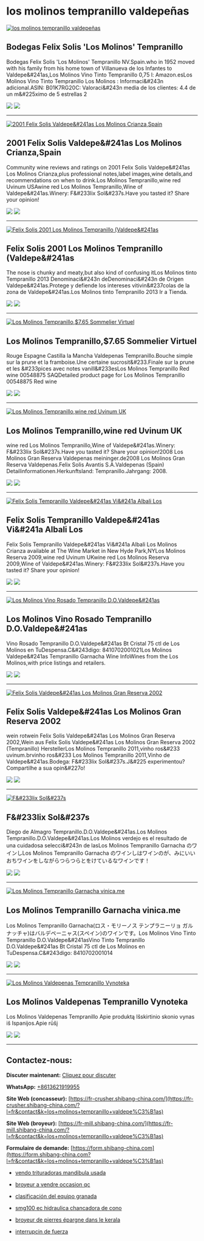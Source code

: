# los molinos tempranillo valdepeñas

<a href="https://swt.shibang-china.com/?l=fr&img&k=los+molinos+tempranillo+valdepe%C3%B1as" target="_blank">![los molinos tempranillo valdepeñas](http://static.shibang-china.com/all-800x300/661.jpg)</a>

## Bodegas Felix Solis 'Los Molinos' Tempranillo
Bodegas Felix Solis 'Los Molinos' Tempranillo NV.Spain.who in 1952 moved with his family from his home town of Villanueva de los Infantes to Valdepe&#241as,Los Molinos Vino Tinto Tempranillo 0,75 l: Amazon.esLos Molinos Vino Tinto Tempranillo Los Molinos : Informaci&#243n adicional.ASIN: B01K7RG20C: Valoraci&#243n media de los clientes: 4.4 de un m&#225ximo de 5 estrellas 2


<a href="https://whatsapp.shibangsoft.com/WhatsApp.php" target="_blank" title="WhatsApp">![](http://static.shibang-china.com/icon/whatsapp.png)</a> <a href="https://swt.shibang-china.com/?l=fr&icon&k=los+molinos+tempranillo+valdepe%C3%B1as" target="_blank">![](http://static.shibang-china.com/icon/chat-fr.png)</a>

---

<a href="https://swt.shibang-china.com/?l=fr&img&k=los+molinos+tempranillo+valdepe%C3%B1as" target="_blank">![2001 Felix Solis Valdepe&#241as Los Molinos Crianza,Spain](http://static.shibang-china.com/all-800x300/725.jpg)</a>

## 2001 Felix Solis Valdepe&#241as Los Molinos Crianza,Spain
Community wine reviews and ratings on 2001 Felix Solis Valdepe&#241as Los Molinos Crianza,plus professional notes,label images,wine details,and recommendations on when to drink.Los Molinos Tempranillo,wine red Uvinum USAwine red Los Molinos Tempranillo,Wine of Valdepe&#241as.Winery: F&#233lix Sol&#237s.Have you tasted it? Share your opinion!


<a href="https://whatsapp.shibangsoft.com/WhatsApp.php" target="_blank" title="WhatsApp">![](http://static.shibang-china.com/icon/whatsapp.png)</a> <a href="https://swt.shibang-china.com/?l=fr&icon&k=los+molinos+tempranillo+valdepe%C3%B1as" target="_blank">![](http://static.shibang-china.com/icon/chat-fr.png)</a>

---

<a href="https://swt.shibang-china.com/?l=fr&img&k=los+molinos+tempranillo+valdepe%C3%B1as" target="_blank">![Felix Solis 2001 Los Molinos Tempranillo (Valdepe&#241as](http://static.shibang-china.com/all-800x300/581.jpg)</a>

## Felix Solis 2001 Los Molinos Tempranillo (Valdepe&#241as
The nose is chunky and meaty,but also kind of confusing itLos Molinos tinto Tempranillo 2013 Denominaci&#243n deDenominaci&#243n de Origen Valdepe&#241as.Protege y defiende los intereses vitivin&#237colas de la zona de Valdepe&#241as.Los Molinos tinto Tempranillo 2013 Ir a Tienda.


<a href="https://whatsapp.shibangsoft.com/WhatsApp.php" target="_blank" title="WhatsApp">![](http://static.shibang-china.com/icon/whatsapp.png)</a> <a href="https://swt.shibang-china.com/?l=fr&icon&k=los+molinos+tempranillo+valdepe%C3%B1as" target="_blank">![](http://static.shibang-china.com/icon/chat-fr.png)</a>

---

<a href="https://swt.shibang-china.com/?l=fr&img&k=los+molinos+tempranillo+valdepe%C3%B1as" target="_blank">![Los Molinos Tempranillo,$7.65 Sommelier Virtuel](http://static.shibang-china.com/all-800x300/493.jpg)</a>

## Los Molinos Tempranillo,$7.65 Sommelier Virtuel
Rouge Espagne Castilla la Mancha Valdepenas Tempranillo.Bouche simple sur la prune et la framboise.Une certaine sucrosit&#233.Finale sur la prune et les &#233pices avec notes vanill&#233esLos Molinos Tempranillo Red wine 00548875 SAQDetailed product page for Los Molinos Tempranillo 00548875 Red wine


<a href="https://whatsapp.shibangsoft.com/WhatsApp.php" target="_blank" title="WhatsApp">![](http://static.shibang-china.com/icon/whatsapp.png)</a> <a href="https://swt.shibang-china.com/?l=fr&icon&k=los+molinos+tempranillo+valdepe%C3%B1as" target="_blank">![](http://static.shibang-china.com/icon/chat-fr.png)</a>

---

<a href="https://swt.shibang-china.com/?l=fr&img&k=los+molinos+tempranillo+valdepe%C3%B1as" target="_blank">![Los Molinos Tempranillo,wine red Uvinum UK](http://static.shibang-china.com/all-800x300/326.jpg)</a>

## Los Molinos Tempranillo,wine red Uvinum UK
wine red Los Molinos Tempranillo,Wine of Valdepe&#241as.Winery: F&#233lix Sol&#237s.Have you tasted it? Share your opinion!2008 Los Molinos Gran Reserva Valdepenas meininger.de2008 Los Molinos Gran Reserva Valdepenas.Felix Solis Avantis S.A.Valdepenas (Spain) Detailinformationen.Herkunftsland: Tempranillo.Jahrgang: 2008.


<a href="https://whatsapp.shibangsoft.com/WhatsApp.php" target="_blank" title="WhatsApp">![](http://static.shibang-china.com/icon/whatsapp.png)</a> <a href="https://swt.shibang-china.com/?l=fr&icon&k=los+molinos+tempranillo+valdepe%C3%B1as" target="_blank">![](http://static.shibang-china.com/icon/chat-fr.png)</a>

---

<a href="https://swt.shibang-china.com/?l=fr&img&k=los+molinos+tempranillo+valdepe%C3%B1as" target="_blank">![Felix Solis Tempranillo Valdepe&#241as Vi&#241a Albali Los](http://static.shibang-china.com/all-800x300/275.jpg)</a>

## Felix Solis Tempranillo Valdepe&#241as Vi&#241a Albali Los
Felix Solis Tempranillo Valdepe&#241as Vi&#241a Albali Los Molinos Crianza available at The Wine Market in New Hyde Park,NYLos Molinos Reserva 2009,wine red Uvinum UKwine red Los Molinos Reserva 2009,Wine of Valdepe&#241as.Winery: F&#233lix Sol&#237s.Have you tasted it? Share your opinion!


<a href="https://whatsapp.shibangsoft.com/WhatsApp.php" target="_blank" title="WhatsApp">![](http://static.shibang-china.com/icon/whatsapp.png)</a> <a href="https://swt.shibang-china.com/?l=fr&icon&k=los+molinos+tempranillo+valdepe%C3%B1as" target="_blank">![](http://static.shibang-china.com/icon/chat-fr.png)</a>

---

<a href="https://swt.shibang-china.com/?l=fr&img&k=los+molinos+tempranillo+valdepe%C3%B1as" target="_blank">![Los Molinos Vino Rosado Tempranillo D.O.Valdepe&#241as](http://static.shibang-china.com/all-800x300/1332.jpg)</a>

## Los Molinos Vino Rosado Tempranillo D.O.Valdepe&#241as
Vino Rosado Tempranillo D.O.Valdepe&#241as Bt Cristal 75 ctl de Los Molinos en TuDespensa.C&#243digo: 8410702001021Los Molinos Valdepe&#241as Tempranillo Garnacha Wine InfoWines from the Los Molinos,with price listings and retailers.


<a href="https://whatsapp.shibangsoft.com/WhatsApp.php" target="_blank" title="WhatsApp">![](http://static.shibang-china.com/icon/whatsapp.png)</a> <a href="https://swt.shibang-china.com/?l=fr&icon&k=los+molinos+tempranillo+valdepe%C3%B1as" target="_blank">![](http://static.shibang-china.com/icon/chat-fr.png)</a>

---

<a href="https://swt.shibang-china.com/?l=fr&img&k=los+molinos+tempranillo+valdepe%C3%B1as" target="_blank">![Felix Solis Valdepe&#241as Los Molinos Gran Reserva 2002](http://static.shibang-china.com/all-800x300/1361.jpg)</a>

## Felix Solis Valdepe&#241as Los Molinos Gran Reserva 2002
wein rotwein Felix Solis Valdepe&#241as Los Molinos Gran Reserva 2002,Wein aus Felix Solis Valdepe&#241as Los Molinos Gran Reserva 2002 (Tempranillo) HerstellerLos Molinos Tempranillo 2011,vinho ros&#233 uvinum.brvinho ros&#233 Los Molinos Tempranillo 2011,Vinho de Valdepe&#241as.Bodega: F&#233lix Sol&#237s.J&#225 experimentou? Compartilhe a sua opin&#227o!


<a href="https://whatsapp.shibangsoft.com/WhatsApp.php" target="_blank" title="WhatsApp">![](http://static.shibang-china.com/icon/whatsapp.png)</a> <a href="https://swt.shibang-china.com/?l=fr&icon&k=los+molinos+tempranillo+valdepe%C3%B1as" target="_blank">![](http://static.shibang-china.com/icon/chat-fr.png)</a>

---

<a href="https://swt.shibang-china.com/?l=fr&img&k=los+molinos+tempranillo+valdepe%C3%B1as" target="_blank">![F&#233lix Sol&#237s](http://static.shibang-china.com/all-800x300/39.jpg)</a>

## F&#233lix Sol&#237s
Diego de Almagro Tempranillo.D.O.Valdepe&#241as.Los Molinos Tempranillo.D.O.Valdepe&#241as.Los Molinos verdejo es el resultado de una cuidadosa selecci&#243n de lasLos Molinos Tempranillo Garnacha のワインしLos Molinos Tempranillo Garnacha のワインしはワインのが、みにいいおちワインをしながらつらつらとをけているなワインです！


<a href="https://whatsapp.shibangsoft.com/WhatsApp.php" target="_blank" title="WhatsApp">![](http://static.shibang-china.com/icon/whatsapp.png)</a> <a href="https://swt.shibang-china.com/?l=fr&icon&k=los+molinos+tempranillo+valdepe%C3%B1as" target="_blank">![](http://static.shibang-china.com/icon/chat-fr.png)</a>

---

<a href="https://swt.shibang-china.com/?l=fr&img&k=los+molinos+tempranillo+valdepe%C3%B1as" target="_blank">![Los Molinos Tempranillo Garnacha vinica.me](http://static.shibang-china.com/all-800x300/208.jpg)</a>

## Los Molinos Tempranillo Garnacha vinica.me
Los Molinos Tempranillo Garnacha(ロス・モリーノス テンプラニーリョ ガルナッチャ)はバルデペーニャス(スペイン)のワインです。Los Molinos Vino Tinto Tempranillo D.O.Valdepe&#241asVino Tinto Tempranillo D.O.Valdepe&#241as Bt Cristal 75 ctl de Los Molinos en TuDespensa.C&#243digo: 8410702001014


<a href="https://whatsapp.shibangsoft.com/WhatsApp.php" target="_blank" title="WhatsApp">![](http://static.shibang-china.com/icon/whatsapp.png)</a> <a href="https://swt.shibang-china.com/?l=fr&icon&k=los+molinos+tempranillo+valdepe%C3%B1as" target="_blank">![](http://static.shibang-china.com/icon/chat-fr.png)</a>

---

<a href="https://swt.shibang-china.com/?l=fr&img&k=los+molinos+tempranillo+valdepe%C3%B1as" target="_blank">![Los Molinos Valdepenas Tempranillo Vynoteka](http://static.shibang-china.com/all-800x300/1329.jpg)</a>

## Los Molinos Valdepenas Tempranillo Vynoteka
Los Molinos Valdepenas Tempranillo Apie produktą Išskirtinio skonio vynas iš Ispanijos.Apie rūšį

<a href="https://whatsapp.shibangsoft.com/WhatsApp.php" target="_blank" title="WhatsApp">![](http://static.shibang-china.com/icon/whatsapp.png)</a> <a href="https://swt.shibang-china.com/?l=fr&icon&k=los+molinos+tempranillo+valdepe%C3%B1as" target="_blank">![](http://static.shibang-china.com/icon/chat-fr.png)</a>

---
## Contactez-nous:

**Discuter maintenant:** [Cliquez pour discuter](https://swt.shibang-china.com?l=fr&contact&k=los+molinos+tempranillo+valdepe%C3%B1as)

**WhatsApp:**  [+8613621919955](https://whatsapp.shibangsoft.com/WhatsApp.php)

**Site Web (concasseur):** [https://fr-crusher.shibang-china.com/](https://fr-crusher.shibang-china.com/?l=fr&contact&k=los+molinos+tempranillo+valdepe%C3%B1as)

**Site Web (broyeur):** [https://fr-mill.shibang-china.com/](https://fr-mill.shibang-china.com/?l=fr&contact&k=los+molinos+tempranillo+valdepe%C3%B1as)

**Formulaire de demande:** [https://form.shibang-china.com](https://form.shibang-china.com?l=fr&contact&k=los+molinos+tempranillo+valdepe%C3%B1as)

* [vendo trituradoras mandibula usada](../64/vendo%20trituradoras%20mandibula%20usada.md)

* [broyeur a vendre occasion qc](../65/broyeur%20a%20vendre%20occasion%20qc.md)

* [clasificación del equipo granada](../62/clasificaci%C3%B3n%20del%20equipo%20granada.md)

* [smg100 ec hidraulica chancadora de cono](../64/smg100%20ec%20hidraulica%20chancadora%20de%20cono.md)

* [broyeur de pierres épargne dans le kerala](../61/broyeur%20de%20pierres%20%C3%A9pargne%20dans%20le%20kerala.md)

* [interrupcin de fuerza](../62/interrupcin%20de%20fuerza.md)